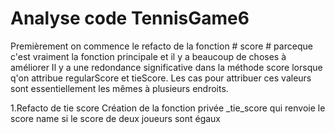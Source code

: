 # Analyse code TennisGame6

Premièrement on commence le refacto de la fonction # score # parceque  c'est vraiment la fonction principale et il y a beaucoup de choses à améliorer 
Il y a une redondance significative dans la méthode score lorsque q'on attribue regularScore et tieScore. Les cas pour attribuer ces valeurs sont essentiellement les mêmes à plusieurs endroits.

1.Refacto de tie score 
Création de la fonction privée _tie_score qui renvoie le score name si le score de deux joueurs sont égaux  